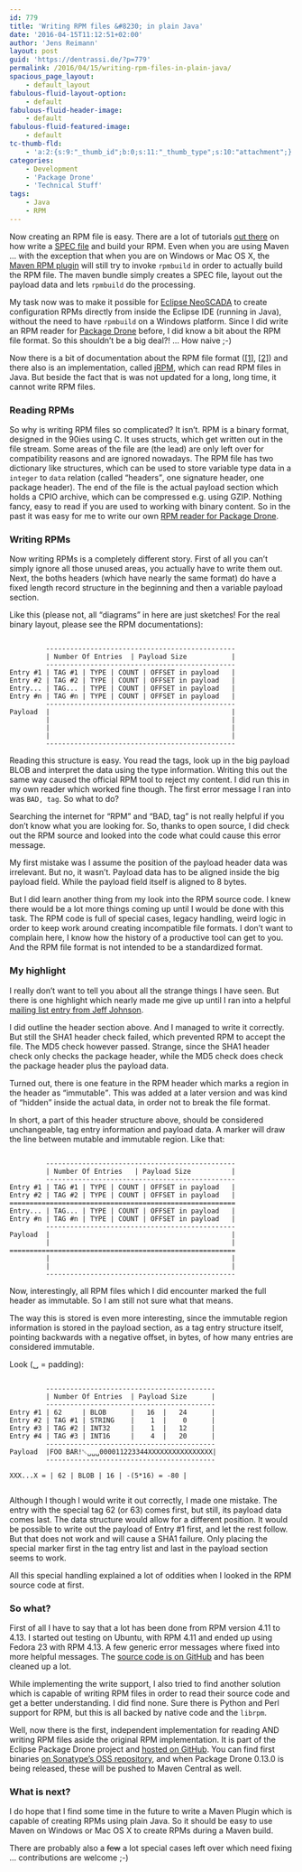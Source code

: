 ```yaml
---
id: 779
title: 'Writing RPM files &#8230; in plain Java'
date: '2016-04-15T11:12:51+02:00'
author: 'Jens Reimann'
layout: post
guid: 'https://dentrassi.de/?p=779'
permalink: /2016/04/15/writing-rpm-files-in-plain-java/
spacious_page_layout:
    - default_layout
fabulous-fluid-layout-option:
    - default
fabulous-fluid-header-image:
    - default
fabulous-fluid-featured-image:
    - default
tc-thumb-fld:
    - 'a:2:{s:9:"_thumb_id";b:0;s:11:"_thumb_type";s:10:"attachment";}'
categories:
    - Development
    - 'Package Drone'
    - 'Technical Stuff'
tags:
    - Java
    - RPM
---
```


Now creating an RPM file is easy. There are a lot of tutorials [out there](https://www.google.com/#q=create+rpm) on how write a [SPEC file](http://www.rpm.org/max-rpm/ch-rpm-inside.html) and build your RPM. Even when you are using Maven … with the exception that when you are on Windows or Mac OS X, the [Maven RPM plugin](http://www.mojohaus.org/rpm-maven-plugin/) will still try to invoke `rpmbuild` in order to actually build the RPM file. The maven bundle simply creates a SPEC file, layout out the payload data and lets `rpmbuild` do the processing.

<!-- more -->

My task now was to make it possible for [Eclipse NeoSCADA](https://www.eclipse.org/eclipsescada/) to create configuration RPMs directly from inside the Eclipse IDE (running in Java), without the need to have `rpmbuild` on a Windows platform. Since I did write an RPM reader for [Package Drone](https://packagedrone.org/) before, I did know a bit about the RPM file format. So this shouldn’t be a big deal?! … How naive ;-)

Now there is a bit of documentation about the RPM file format ([\[1\]](http://www.rpm.org/max-rpm/s1-rpm-file-format-rpm-file-format.html "RPM File Format"), [\[2\]](https://docs.fedoraproject.org/ro/Fedora_Draft_Documentation/0.1/html/RPM_Guide/ch-package-structure.html)) and there also is an implementation, called [jRPM](http://jrpm.sourceforge.net/), which can read RPM files in Java. But beside the fact that is was not updated for a long, long time, it cannot write RPM files.

### Reading RPMs

So why is writing RPM files so complicated? It isn’t. RPM is a binary format, designed in the 90ies using C. It uses structs, which get written out in the file stream. Some areas of the file are (the lead) are only left over for compatibility reasons and are ignored nowadays. The RPM file has two dictionary like structures, which can be used to store variable type data in a `integer` to `data` relation (called <q>headers</q>, one signature header, one package header). The end of the file is the actual payload section which holds a CPIO archive, which can be compressed e.g. using GZIP. Nothing fancy, easy to read if you are used to working with binary content. So in the past it was easy for me to write our own [RPM reader for Package Drone](https://dentrassi.de/2015/12/03/parsing-rpms-in-java/).

### Writing RPMs

Now writing RPMs is a completely different story. First of all you can’t simply ignore all those unused areas, you actually have to write them out. Next, the boths headers (which have nearly the same format) do have a fixed length record structure in the beginning and then a variable payload section.

Like this (please not, all <q>diagrams</q> in here are just sketches! For the real binary layout, please see the RPM documentations):

```

         -----------------------------------------------
         | Number Of Entries  | Payload Size           |
         -----------------------------------------------
Entry #1 | TAG #1 | TYPE | COUNT | OFFSET in payload   |
Entry #2 | TAG #2 | TYPE | COUNT | OFFSET in payload   |
Entry... | TAG... | TYPE | COUNT | OFFSET in payload   |
Entry #n | TAG #n | TYPE | COUNT | OFFSET in payload   |
         -----------------------------------------------
Payload  |                                             |
         |                                             |
         |                                             |
         |                                             |
         -----------------------------------------------

```

Reading this structure is easy. You read the tags, look up in the big payload BLOB and interpret the data using the type information. Writing this out the same way caused the official RPM tool to reject my content. I did run this in my own reader which worked fine though. The first error message I ran into was `BAD, tag`. So what to do?

Searching the internet for “RPM” and “BAD, tag” is not really helpful if you don’t know what you are looking for. So, thanks to open source, I did check out the RPM source and looked into the code what could cause this error message.

My first mistake was I assume the position of the payload header data was irrelevant. But no, it wasn’t. Payload data has to be aligned inside the big payload field. While the payload field itself is aligned to 8 bytes.

But I did learn another thing from my look into the RPM source code. I knew there would be a lot more things coming up until I would be done with this task. The RPM code is full of special cases, legacy handling, weird logic in order to keep work around creating incompatible file formats. I don’t want to complain here, I know how the history of a productive tool can get to you. And the RPM file format is not intended to be a standardized format.

### My highlight

I really don’t want to tell you about all the strange things I have seen. But there is one highlight which nearly made me give up until I ran into a helpful [mailing list entry from Jeff Johnson](https://www.redhat.com/archives/rpm-list/2000-December/msg00217.html "rpm-4.0.1 immutable header regions").

I did outline the header section above. And I managed to write it correctly. But still the SHA1 header check failed, which prevented RPM to accept the file. The MD5 check however passed. Strange, since the SHA1 header check only checks the package header, while the MD5 check does check the package header plus the payload data.

Turned out, there is one feature in the RPM header which marks a region in the header as <q>immutable</q>. This was added at a later version and was kind of <q>hidden</q> inside the actual data, in order not to break the file format.

In short, a part of this header structure above, should be considered unchangeable, tag entry information and payload data. A marker will draw the line between mutable and immutable region. Like that:

```

         -----------------------------------------------
         | Number Of Entries   | Payload Size          |
         -----------------------------------------------
Entry #1 | TAG #1 | TYPE | COUNT | OFFSET in payload   |
Entry #2 | TAG #2 | TYPE | COUNT | OFFSET in payload   |
========================================================
Entry... | TAG... | TYPE | COUNT | OFFSET in payload   |
Entry #n | TAG #n | TYPE | COUNT | OFFSET in payload   |
         -----------------------------------------------
Payload  |                                             |
         |                                             |
========================================================
         |                                             |
         |                                             |
         -----------------------------------------------

```

Now, interestingly, all RPM files which I did encounter marked the full header as immutable. So I am still not sure what that means.

The way this is stored is even more interesting, since the immutable region information is stored in the payload section, as a tag entry structure itself, pointing backwards with a negative offset, in bytes, of how many entries are considered immutable.

Look (␣ = padding):

```

         ------------------------------------------
         | Number Of Entries  | Payload Size      |
         ------------------------------------------
Entry #1 | 62     | BLOB      |   16  |   24      |
Entry #2 | TAG #1 | STRING    |    1  |    0      |
Entry #3 | TAG #2 | INT32     |    1  |   12      |
Entry #4 | TAG #3 | INT16     |    4  |   20      |
         ------------------------------------------
Payload  |FOO BAR!␀␣␣␣000011223344XXXXXXXXXXXXXXXX|  
         ------------------------------------------

XXX...X = | 62 | BLOB | 16 | -(5*16) = -80 |


```

Although I though I would write it out correctly, I made one mistake. The entry with the special tag 62 (or 63) comes first, but still, its payload data comes last. The data structure would allow for a different position. It would be possible to write out the payload of Entry #1 first, and let the rest follow. But that does not work and will cause a SHA1 failure. Only placing the special marker first in the tag entry list and last in the payload section seems to work.

All this special handling explained a lot of oddities when I looked in the RPM source code at first.

### So what?

First of all I have to say that a lot has been done from RPM version 4.11 to 4.13. I started out testing on Ubuntu, with RPM 4.11 and ended up using Fedora 23 with RPM 4.13. A few generic error messages where fixed into more helpful messages. The [source code is on GitHub](https://github.com/rpm-software-management/rpm) and has been cleaned up a lot.

While implementing the write support, I also tried to find another solution which is capable of writing RPM files in order to read their source code and get a better understanding. I did find none. Sure there is Python and Perl support for RPM, but this is all backed by native code and the `librpm`.

Well, now there is the first, independent implementation for reading AND writing RPM files aside the original RPM implementation. It is part of the Eclipse Package Drone project and [hosted on GitHub](https://github.com/eclipse/packagedrone/tree/master/bundles/org.eclipse.packagedrone.utils.rpm). You can find first binaries [on Sonatype’s OSS repository](https://oss.sonatype.org/content/groups/public/org/eclipse/packagedrone/org.eclipe.packagedrone.utils.rpm/), and when Package Drone 0.13.0 is being released, these will be pushed to Maven Central as well.

### What is next?

I do hope that I find some time in the future to write a Maven Plugin which is capable of creating RPMs using plain Java. So it should be easy to use Maven on Windows or Mac OS X to create RPMs during a Maven build.

There are probably also a <del datetime="2016-04-15T08:27:58+00:00">few</del> a lot special cases left over which need fixing … contributions are welcome ;-)

